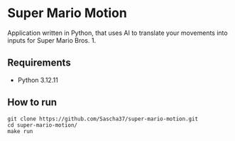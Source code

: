 # Super Mario Motion
Application written in Python, that uses AI to translate your movements into inputs for Super Mario Bros. 1.

## Requirements
- Python 3.12.11

## How to run
```
git clone https://github.com/Sascha37/super-mario-motion.git
cd super-mario-motion/
make run
```
